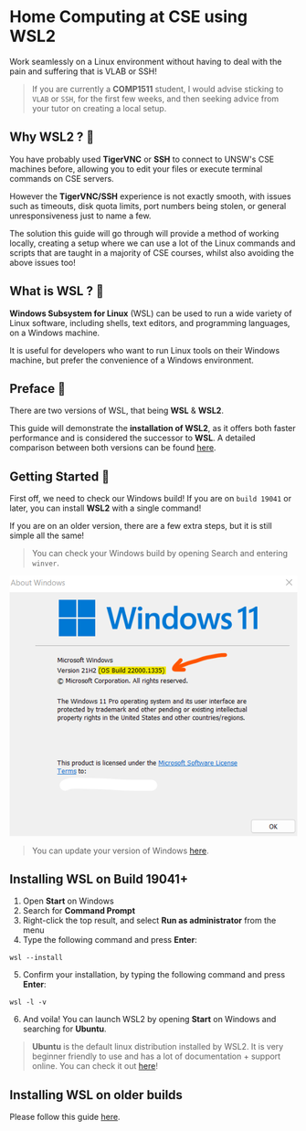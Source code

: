 # Home Computing at CSE using WSL2

Work seamlessly on a Linux environment without having to deal with the pain and suffering that is VLAB or SSH!
> If you are currently a **COMP1511** student, I would advise sticking to `VLAB` or `SSH`, for the first few weeks, and then seeking advice from your tutor on creating a local setup.

## Why WSL2 ? 🤔
You have probably used **TigerVNC** or **SSH** to connect to UNSW's CSE machines before, allowing you to edit your files or execute terminal commands on CSE servers. 

However the **TigerVNC/SSH** experience is not exactly smooth, with issues such as timeouts, disk quota limits, port numbers being stolen, or general unresponsiveness just to name a few.

The solution this guide will go through will provide a method of working locally, creating a setup where we can use a lot of the Linux commands and scripts that are taught in a majority of CSE courses, whilst also avoiding the above issues too!

## What is WSL ? 🧠

**Windows Subsystem for Linux** (WSL) can be used to run a wide variety of Linux software, including shells, text editors, and programming languages, on a Windows machine. 

It is useful for developers who want to run Linux tools on their Windows machine, but prefer the convenience of a Windows environment.

## Preface 🐶

There are two versions of WSL, that being **WSL** & **WSL2**.

This guide will demonstrate the **installation of WSL2**, as it offers both faster performance and is considered the successor to **WSL**. A detailed comparison between both versions can be found [here](https://learn.microsoft.com/en-us/windows/wsl/compare-versions#comparing-features).

## Getting Started 🎉

First off, we need to check our Windows build! If you are on `build 19041` or later, you can install **WSL2** with a single command! 

If you are on an older version, there are a few extra steps, but it is still simple all the same!

>You can check your Windows build by opening Search and entering `winver`.

![Windows Version Example](/assets/img1.png "img1")

>You can update your version of Windows [here](https://support.microsoft.com/en-au/topic/windows-10-update-assistant-3550dfb2-a015-7765-12ea-fba2ac36fb3f).


## Installing WSL on Build 19041+ 

1. Open **Start** on Windows
2. Search for **Command Prompt**
3. Right-click the top result, and select **Run as administrator** from the menu
4. Type the following command and press **Enter**:
```
wsl --install
```
5. Confirm your installation, by typing the following command and press **Enter**:
```
wsl -l -v
```
6. And voila! You can launch WSL2 by opening **Start** on Windows and searching for **Ubuntu**.
> **Ubuntu** is the default linux distribution installed by WSL2. It is very beginner friendly to use and has a lot of documentation + support online. You can check it out [here](https://learn.microsoft.com/en-us/windows/wsl/)!
## Installing WSL on older builds
Please follow this guide [here](https://learn.microsoft.com/en-au/windows/wsl/install-manual).







